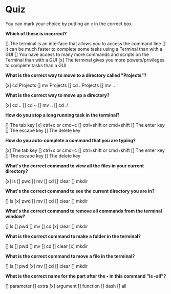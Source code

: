 # Quiz

You can mark your choice by putting an `x` in the correct box

**Which of these is incorrect?**

[] The terminal is an interface that allows you to access the command line
[] It can be much faster to complete some tasks using a Terminal than with a GUI
[] You have access to many more commands and scripts on the Terminal than with a GUI
[x] The terminal gives you more powers/privileges to complete tasks than a GUI

**What is the correct way to move to a directory called "Projects"?**

[x] cd Projects
[] mv Projects
[] cd ..Projects
[] mv ..

**What is the correct way to move up a directory?**

[x] cd ..
[] cd ~
[] mv ..
[] cd ./

**How do you stop a long running task in the terminal?**

[] The tab key
[x] ctrl+c or cmd+c
[] ctrl+shift or cmd+shift
[] The enter key
[] The escape key
[] The delete key

**How do you auto-complete a command that you are typing?**

[x] The tab key
[] ctrl+c or cmd+c
[] ctrl+shift or cmd+shift
[] The enter key
[] The escape key
[] The delete key

**What's the correct command to view all the files in your current directory?**

[x] ls
[] pwd
[] mv
[] cd
[] clear
[] mkdir

**What's the correct command to see the current directory you are in?**

[] ls
[x] pwd
[] mv
[] cd
[] clear
[] mkdir

**What's the correct command to remove all commands from the terminal window?**

[] ls
[] pwd
[] mv
[] cd
[x] clear
[] mkdir

**What is the correct command to make a folder in the terminal?**

[] ls
[] pwd
[] mv
[] cd
[] clear
[x] mkdir

**What is the correct command to move a file in the terminal?**

[] ls
[] pwd
[x] mv
[] cd
[] clear
[] mkdir

**What is the correct name for the part after the - in this command "ls -all"?**

[] parameter
[] extra
[x] argument
[] function
[] dash
[] all
